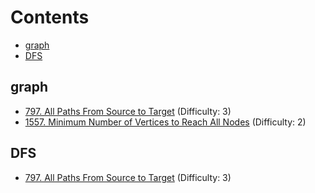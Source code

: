 # Contents

- [graph](#graph)
- [DFS](#dfs)

## graph

- [797. All Paths From Source to Target](info["url"]) (Difficulty: 3)
- [1557. Minimum Number of Vertices to Reach All Nodes](info["url"]) (Difficulty: 2)


## DFS

- [797. All Paths From Source to Target](info["url"]) (Difficulty: 3)


